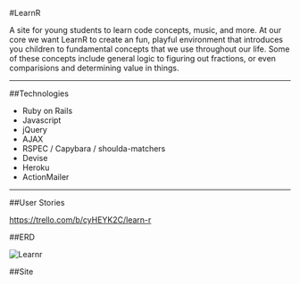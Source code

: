 #LearnR

A site for young students to learn code concepts, music, and more.  At our core we want LearnR to create an fun, playful environment that introduces you children to fundamental concepts that we use throughout our life.  Some of these concepts include general logic to figuring out fractions, or even comparisions and determining value in things.

----------------
##Technologies

* Ruby on Rails
* Javascript
* jQuery
* AJAX
* RSPEC / Capybara / shoulda-matchers
* Devise
* Heroku
* ActionMailer

----------
##User Stories

https://trello.com/b/cyHEYK2C/learn-r

##ERD

![Learnr](https://github.com/lacostenycoder/Learn.R/blob/development/learnrERDv2.png)

##Site

